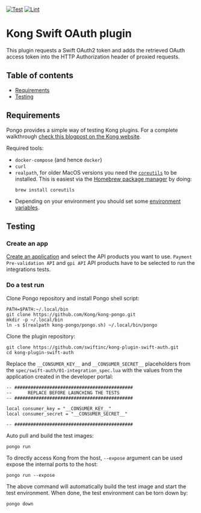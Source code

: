 [![Test](https://github.com/swiftinc/kong-plugin-swift-auth/actions/workflows/test.yml/badge.svg?branch=main)](https://github.com/swiftinc/kong-plugin-swift-auth/actions/workflows/test.yml)
[![Lint](https://github.com/swiftinc/kong-plugin-swift-auth/actions/workflows/lint.yml/badge.svg?branch=main)](https://github.com/swiftinc/kong-plugin-swift-auth/actions/workflows/lint.yml)

# Kong Swift OAuth plugin

This plugin requests a Swift OAuth2 token and adds the retrieved OAuth access token into
the HTTP Authorization header of proxied requests.

## Table of contents
 - [Requirements](#requirements)
 - [Testing](#testing)

## Requirements

Pongo provides a simple way of testing Kong plugins. For a complete walkthrough [check this blogpost on the Kong website](https://konghq.com/blog/custom-lua-plugin-kong-gateway).

Required tools:

* `docker-compose` (and hence `docker`)
* `curl`
* `realpath`, for older MacOS versions you need the [`coreutils`](https://www.gnu.org/software/coreutils/coreutils.html)
  to be installed. This is easiest via the [Homebrew package manager](https://brew.sh/) by doing:
  ```
  brew install coreutils
  ```
* Depending on your environment you should set some [environment variables](#configuration).

## Testing

### Create an app
[Create an application](https://developer.swift.com/myapps) and select the API products you want to use. `Payment Pre-validation API` and `gpi API` API products have to be selected
to run the integrations tests.

### Do a test run

Clone Pongo repository and install Pongo shell script:
```
PATH=$PATH:~/.local/bin
git clone https://github.com/Kong/kong-pongo.git
mkdir -p ~/.local/bin
ln -s $(realpath kong-pongo/pongo.sh) ~/.local/bin/pongo
```

Clone the plugin repository:

```
git clone https://github.com/swiftinc/kong-plugin-swift-auth.git
cd kong-plugin-swift-auth
```
   
Replace the `__CONSUMER_KEY__` and `__CONSUMER_SECRET__` placeholders from the `spec/swift-auth/01-integration_spec.lua` with the values from the application created in the developer portal:

```
-- ############################################
--      REPLACE BEFORE LAUNCHING THE TESTS
-- ############################################

local consumer_key = "__CONSUMER_KEY__"
local consumer_secret = "__CONSUMER_SECRET__"
      
-- ############################################
```

Auto pull and build the test images:

```
pongo run
```

To directly access Kong from the host, `--expose` argument can be used expose the internal ports to the host:

```
pongo run --expose
```

The above command will automatically build the test image and start the test environment. When done, the test environment can be torn down by:

```
pongo down
```